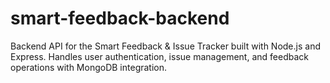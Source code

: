 # smart-feedback-backend
Backend API for the Smart Feedback &amp; Issue Tracker built with Node.js and Express. Handles user authentication, issue management, and feedback operations with MongoDB integration.
